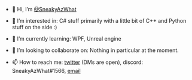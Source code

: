 - 👋 Hi, I’m [@SneakyAzWhat](https://twitter.com/SneakyAzWhat)

- 👀 I’m interested in: C# stuff primarily with a little bit of C++ and Python stuff on the side :)

- 🌱 I’m currently learning: WPF, Unreal engine

- 💞️ I’m looking to collaborate on: Nothing in particular at the moment.

- 📫 How to reach me: [twitter](https://twitter.com/SneakyAzWhat) (DMs are open), discord: SneakyAzWhat#1566, [email](mailto:sneakyazwhat@gmail.com)
